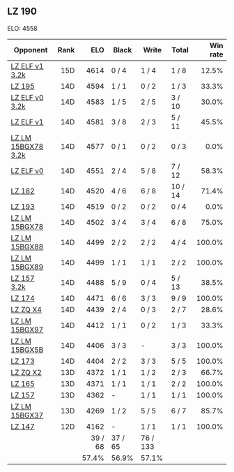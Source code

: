 ## LZ 190 ##

ELO: 4558

Opponent | Rank | ELO | Black | Write | Total | Win rate
---------|-----:|----:|-------|-------|-------|-------:
[LZ ELF v1 3.2k](LZ%20ELF%20v1%203.2k.md) | 15D | 4614 | 0 / 4 | 1 / 4 | 1 / 8 | 12.5%
[LZ 195](LZ%20195.md) | 14D | 4594 | 1 / 1 | 0 / 2 | 1 / 3 | 33.3%
[LZ ELF v0 3.2k](LZ%20ELF%20v0%203.2k.md) | 14D | 4583 | 1 / 5 | 2 / 5 | 3 / 10 | 30.0%
[LZ ELF v1](LZ%20ELF%20v1.md) | 14D | 4581 | 3 / 8 | 2 / 3 | 5 / 11 | 45.5%
[LZ LM 15BGX78 3.2k](LZ%20LM%2015BGX78%203.2k.md) | 14D | 4577 | 0 / 1 | 0 / 2 | 0 / 3 | 0.0%
[LZ ELF v0](LZ%20ELF%20v0.md) | 14D | 4551 | 2 / 4 | 5 / 8 | 7 / 12 | 58.3%
[LZ 182](LZ%20182.md) | 14D | 4520 | 4 / 6 | 6 / 8 | 10 / 14 | 71.4%
[LZ 193](LZ%20193.md) | 14D | 4519 | 0 / 2 | 0 / 2 | 0 / 4 | 0.0%
[LZ LM 15BGX78](LZ%20LM%2015BGX78.md) | 14D | 4502 | 3 / 4 | 3 / 4 | 6 / 8 | 75.0%
[LZ LM 15BGX88](LZ%20LM%2015BGX88.md) | 14D | 4499 | 2 / 2 | 2 / 2 | 4 / 4 | 100.0%
[LZ LM 15BGX89](LZ%20LM%2015BGX89.md) | 14D | 4499 | 1 / 1 | 1 / 1 | 2 / 2 | 100.0%
[LZ 157 3.2k](LZ%20157%203.2k.md) | 14D | 4488 | 5 / 9 | 0 / 4 | 5 / 13 | 38.5%
[LZ 174](LZ%20174.md) | 14D | 4471 | 6 / 6 | 3 / 3 | 9 / 9 | 100.0%
[LZ ZQ X4](LZ%20ZQ%20X4.md) | 14D | 4439 | 2 / 4 | 0 / 3 | 2 / 7 | 28.6%
[LZ LM 15BGX97](LZ%20LM%2015BGX97.md) | 14D | 4412 | 1 / 1 | 0 / 2 | 1 / 3 | 33.3%
[LZ LM 15BGX5B](LZ%20LM%2015BGX5B.md) | 14D | 4406 | 3 / 3 | - | 3 / 3 | 100.0%
[LZ 173](LZ%20173.md) | 14D | 4404 | 2 / 2 | 3 / 3 | 5 / 5 | 100.0%
[LZ ZQ X2](LZ%20ZQ%20X2.md) | 13D | 4372 | 1 / 1 | 1 / 2 | 2 / 3 | 66.7%
[LZ 165](LZ%20165.md) | 13D | 4371 | 1 / 1 | 1 / 1 | 2 / 2 | 100.0%
[LZ 157](LZ%20157.md) | 13D | 4362 | - | 1 / 1 | 1 / 1 | 100.0%
[LZ LM 15BGX37](LZ%20LM%2015BGX37.md) | 13D | 4269 | 1 / 2 | 5 / 5 | 6 / 7 | 85.7%
[LZ 147](LZ%20147.md) | 12D | 4162 | - | 1 / 1 | 1 / 1 | 100.0%
 | | | 39 / 68 | 37 / 65 | 76 / 133 | 
 | | | 57.4% | 56.9% | 57.1% | 
